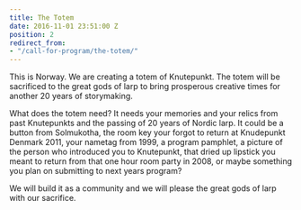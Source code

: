 ```yaml
---
title: The Totem
date: 2016-11-01 23:51:00 Z
position: 2
redirect_from:
- "/call-for-program/the-totem/"
---
```


This is Norway. We are creating a totem of Knutepunkt. The totem will be sacrificed to the great gods of larp to bring prosperous creative times for another 20 years of storymaking.

What does the totem need? It needs your memories and your relics from past Knutepunkts and the passing of 20 years of Nordic larp. It could be a button from Solmukotha, the room key your forgot to return at Knudepunkt Denmark 2011, your nametag from 1999, a program pamphlet, a picture of the person who introduced you to Knutepunkt, that dried up lipstick you meant to return from that one hour room party in 2008, or maybe something you plan on submitting to next years program?

We will build it as a community and we will please the great gods of larp with our sacrifice.
